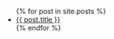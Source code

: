 <ul>
    {% for post in site.posts %}
        <li>
            <a class="postlink" href="{{ post.url }}">{{ post.title }}</a>
        </li>
    {% endfor %}
</ul>
